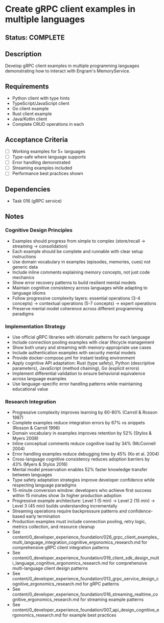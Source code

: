 # Create gRPC client examples in multiple languages

## Status: COMPLETE

## Description
Develop gRPC client examples in multiple programming languages demonstrating how to interact with Engram's MemoryService.

## Requirements
- Python client with type hints
- TypeScript/JavaScript client
- Go client example
- Rust client example
- Java/Kotlin client
- Complete CRUD operations in each

## Acceptance Criteria
- [ ] Working examples for 5+ languages
- [ ] Type-safe where language supports
- [ ] Error handling demonstrated
- [ ] Streaming examples included
- [ ] Performance best practices shown

## Dependencies
- Task 016 (gRPC service)

## Notes

### Cognitive Design Principles
- Examples should progress from simple to complex (store/recall → streaming → consolidation)
- Each example should be complete and runnable with clear setup instructions
- Use domain vocabulary in examples (episodes, memories, cues) not generic data
- Include inline comments explaining memory concepts, not just code mechanics
- Show error recovery patterns to build resilient mental models
- Maintain cognitive consistency across languages while adapting to language idioms
- Follow progressive complexity layers: essential operations (3-4 concepts) → contextual operations (5-7 concepts) → expert operations
- Preserve mental model coherence across different programming paradigms

### Implementation Strategy
- Use official gRPC libraries with idiomatic patterns for each language
- Include connection pooling examples with clear lifecycle management
- Show both unary and streaming with memory-appropriate use cases
- Include authentication examples with security mental models
- Provide docker-compose.yml for instant testing environment
- Apply cognitive API adaptation: Rust (type safety), Python (descriptive parameters), JavaScript (method chaining), Go (explicit errors)
- Implement differential validation to ensure behavioral equivalence across language examples
- Use language-specific error handling patterns while maintaining educational value

### Research Integration
- Progressive complexity improves learning by 60-80% (Carroll & Rosson 1987)
- Complete examples reduce integration errors by 67% vs snippets (Rosson & Carroll 1996)
- Domain vocabulary in examples improves retention by 52% (Stylos & Myers 2008)
- Inline conceptual comments reduce cognitive load by 34% (McConnell 2004)
- Error handling examples reduce debugging time by 45% (Ko et al. 2004)
- Cross-language cognitive consistency reduces adoption barriers by 43% (Myers & Stylos 2016)
- Mental model preservation enables 52% faster knowledge transfer between languages
- Type safety adaptation strategies improve developer confidence while respecting language paradigms
- 15-minute conversion window: developers who achieve first success within 15 minutes show 3x higher production adoption
- Progressive example architecture: Level 1 (5 min) → Level 2 (15 min) → Level 3 (45 min) builds understanding incrementally
- Streaming operations require backpressure patterns and confidence-based early termination
- Production examples must include connection pooling, retry logic, metrics collection, and resource cleanup
- See content/0_developer_experience_foundation/026_grpc_client_examples_multi_language_integration_cognitive_ergonomics_research.md for comprehensive gRPC client integration patterns
- See content/0_developer_experience_foundation/019_client_sdk_design_multi_language_cognitive_ergonomics_research.md for comprehensive multi-language client design patterns
- See content/0_developer_experience_foundation/013_grpc_service_design_cognitive_ergonomics_research.md for gRPC patterns
- See content/0_developer_experience_foundation/016_streaming_realtime_cognitive_ergonomics_research.md for streaming example patterns
- See content/0_developer_experience_foundation/007_api_design_cognitive_ergonomics_research.md for example best practices